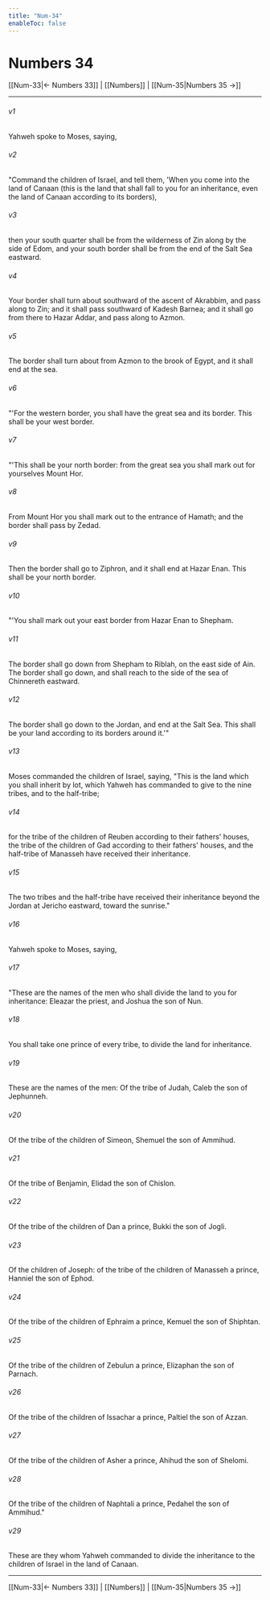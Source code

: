 ```yaml
---
title: "Num-34"
enableToc: false
---
```

# Numbers 34

[[Num-33|← Numbers 33]] | [[Numbers]] | [[Num-35|Numbers 35 →]]
***



###### v1 
Yahweh spoke to Moses, saying, 

###### v2 
"Command the children of Israel, and tell them, 'When you come into the land of Canaan (this is the land that shall fall to you for an inheritance, even the land of Canaan according to its borders), 

###### v3 
then your south quarter shall be from the wilderness of Zin along by the side of Edom, and your south border shall be from the end of the Salt Sea eastward. 

###### v4 
Your border shall turn about southward of the ascent of Akrabbim, and pass along to Zin; and it shall pass southward of Kadesh Barnea; and it shall go from there to Hazar Addar, and pass along to Azmon. 

###### v5 
The border shall turn about from Azmon to the brook of Egypt, and it shall end at the sea. 

###### v6 
"'For the western border, you shall have the great sea and its border. This shall be your west border. 

###### v7 
"'This shall be your north border: from the great sea you shall mark out for yourselves Mount Hor. 

###### v8 
From Mount Hor you shall mark out to the entrance of Hamath; and the border shall pass by Zedad. 

###### v9 
Then the border shall go to Ziphron, and it shall end at Hazar Enan. This shall be your north border. 

###### v10 
"'You shall mark out your east border from Hazar Enan to Shepham. 

###### v11 
The border shall go down from Shepham to Riblah, on the east side of Ain. The border shall go down, and shall reach to the side of the sea of Chinnereth eastward. 

###### v12 
The border shall go down to the Jordan, and end at the Salt Sea. This shall be your land according to its borders around it.'" 

###### v13 
Moses commanded the children of Israel, saying, "This is the land which you shall inherit by lot, which Yahweh has commanded to give to the nine tribes, and to the half-tribe; 

###### v14 
for the tribe of the children of Reuben according to their fathers' houses, the tribe of the children of Gad according to their fathers' houses, and the half-tribe of Manasseh have received their inheritance. 

###### v15 
The two tribes and the half-tribe have received their inheritance beyond the Jordan at Jericho eastward, toward the sunrise." 

###### v16 
Yahweh spoke to Moses, saying, 

###### v17 
"These are the names of the men who shall divide the land to you for inheritance: Eleazar the priest, and Joshua the son of Nun. 

###### v18 
You shall take one prince of every tribe, to divide the land for inheritance. 

###### v19 
These are the names of the men: Of the tribe of Judah, Caleb the son of Jephunneh. 

###### v20 
Of the tribe of the children of Simeon, Shemuel the son of Ammihud. 

###### v21 
Of the tribe of Benjamin, Elidad the son of Chislon. 

###### v22 
Of the tribe of the children of Dan a prince, Bukki the son of Jogli. 

###### v23 
Of the children of Joseph: of the tribe of the children of Manasseh a prince, Hanniel the son of Ephod. 

###### v24 
Of the tribe of the children of Ephraim a prince, Kemuel the son of Shiphtan. 

###### v25 
Of the tribe of the children of Zebulun a prince, Elizaphan the son of Parnach. 

###### v26 
Of the tribe of the children of Issachar a prince, Paltiel the son of Azzan. 

###### v27 
Of the tribe of the children of Asher a prince, Ahihud the son of Shelomi. 

###### v28 
Of the tribe of the children of Naphtali a prince, Pedahel the son of Ammihud." 

###### v29 
These are they whom Yahweh commanded to divide the inheritance to the children of Israel in the land of Canaan.

***
[[Num-33|← Numbers 33]] | [[Numbers]] | [[Num-35|Numbers 35 →]]
